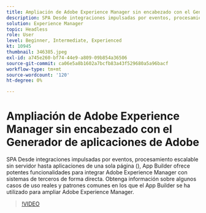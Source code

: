 ```yaml
---
title: Ampliación de Adobe Experience Manager sin encabezado con el Generador de aplicaciones de Adobe
description: SPA Desde integraciones impulsadas por eventos, procesamiento escalable sin servidor hasta aplicaciones de una sola página (), App Builder ofrece potentes funcionalidades para integrar Adobe Experience Manager con sistemas de terceros de forma directa. Obtenga información sobre algunos casos de uso reales y patrones comunes en los que el App Builder se ha utilizado para ampliar Adobe Experience Manager.
solution: Experience Manager
topic: Headless
role: User
level: Beginner, Intermediate, Experienced
kt: 10945
thumbnail: 346385.jpeg
exl-id: a745e260-bf74-44e9-a809-09b854a36506
source-git-commit: ca06e5a8b1602a7bcfb83a43f529680a5a96bacf
workflow-type: tm+mt
source-wordcount: '120'
ht-degree: 0%

---
```


# Ampliación de Adobe Experience Manager sin encabezado con el Generador de aplicaciones de Adobe

SPA Desde integraciones impulsadas por eventos, procesamiento escalable sin servidor hasta aplicaciones de una sola página (), App Builder ofrece potentes funcionalidades para integrar Adobe Experience Manager con sistemas de terceros de forma directa. Obtenga información sobre algunos casos de uso reales y patrones comunes en los que el App Builder se ha utilizado para ampliar Adobe Experience Manager.

>[!VIDEO](https://video.tv.adobe.com/v/346385/?quality=12&learn=on)
